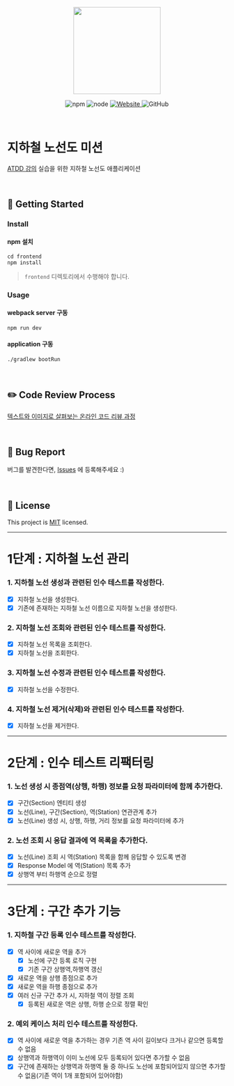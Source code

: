 <p align="center">
    <img width="200px;" src="https://raw.githubusercontent.com/woowacourse/atdd-subway-admin-frontend/master/images/main_logo.png"/>
</p>
<p align="center">
  <img alt="npm" src="https://img.shields.io/badge/npm-%3E%3D%205.5.0-blue">
  <img alt="node" src="https://img.shields.io/badge/node-%3E%3D%209.3.0-blue">
  <a href="https://edu.nextstep.camp/c/R89PYi5H" alt="nextstep atdd">
    <img alt="Website" src="https://img.shields.io/website?url=https%3A%2F%2Fedu.nextstep.camp%2Fc%2FR89PYi5H">
  </a>
  <img alt="GitHub" src="https://img.shields.io/github/license/next-step/atdd-subway-admin">
</p>

<br>

# 지하철 노선도 미션
[ATDD 강의](https://edu.nextstep.camp/c/R89PYi5H) 실습을 위한 지하철 노선도 애플리케이션

<br>

## 🚀 Getting Started

### Install
#### npm 설치
```
cd frontend
npm install
```
> `frontend` 디렉토리에서 수행해야 합니다.

### Usage
#### webpack server 구동
```
npm run dev
```
#### application 구동
```
./gradlew bootRun
```
<br>

## ✏️ Code Review Process
[텍스트와 이미지로 살펴보는 온라인 코드 리뷰 과정](https://github.com/next-step/nextstep-docs/tree/master/codereview)

<br>

## 🐞 Bug Report

버그를 발견한다면, [Issues](https://github.com/next-step/atdd-subway-admin/issues) 에 등록해주세요 :)

<br>

## 📝 License

This project is [MIT](https://github.com/next-step/atdd-subway-admin/blob/master/LICENSE.md) licensed.

---

# 1단계 : 지하철 노선 관리

### 1. 지하철 노선 생성과 관련된 인수 테스트를 작성한다.
- [X] 지하철 노선을 생성한다.
- [X] 기존에 존재하는 지하철 노선 이름으로 지하철 노선을 생성한다.

### 2. 지하철 노선 조회와 관련된 인수 테스트를 작성한다.
- [X] 지하철 노선 목록을 조회한다.
- [X] 지하철 노선을 조회한다.
  
### 3. 지하철 노선 수정과 관련된 인수 테스트를 작성한다.
- [X] 지하철 노선을 수정한다.
  
### 4. 지하철 노선 제거(삭제)와 관련된 인수 테스트를 작성한다.
- [X] 지하철 노선을 제거한다.

---

# 2단계 : 인수 테스트 리팩터링

### 1. 노선 생성 시 종점역(상행, 하행) 정보를 요청 파라미터에 함께 추가한다.
- [X] 구간(Section) 엔티티 생성
- [X] 노선(Line), 구간(Section), 역(Station) 연관관계 추가
- [X] 노선(Line) 생성 시, 상행, 하행, 거리 정보를 요청 파라미터에 추가

### 2. 노선 조회 시 응답 결과에 역 목록을 추가한다.
- [X] 노선(Line) 조회 시 역(Station) 목록을 함께 응답할 수 있도록 변경
- [X] Response Model 에 역(Station) 목록 추가
- [X] 상행역 부터 하행역 순으로 정렬

---

# 3단계 : 구간 추가 기능

### 1. 지하철 구간 등록 인수 테스트를 작성한다.
- [X] 역 사이에 새로운 역을 추가
  - [X] 노선에 구간 등록 로직 구현
  - [X] 기존 구간 상행역,하행역 갱신
- [X] 새로운 역을 상행 종점으로 추가
- [X] 새로운 역을 하행 종점으로 추가
- [X] 여러 신규 구간 추가 시, 지하철 역이 정렬 조회
  - [X] 등록된 새로운 역은 상행, 하행 순으로 정렬 확인

### 2. 예외 케이스 처리 인수 테스트를 작성한다.
- [X] 역 사이에 새로운 역을 추가하는 경우 기존 역 사이 길이보다 크거나 같으면 등록할 수 없음
- [X] 상행역과 하행역이 이미 노선에 모두 등록되어 있다면 추가할 수 없음
- [X] 구간에 존재하는 상행역과 하행역 둘 중 하나도 노선에 포함되어있지 않으면 추가할 수 없음(기존 역이 1개 포함되어 있어야함)